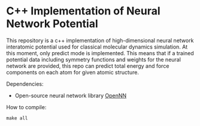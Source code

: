 # C++ Implementation of Neural Network Potential

This repository is a c++ implementation of high-dimensional neural network interatomic potential used for classical molecular dynamics simulation. At this moment, only predict mode is implemented. 
This means that if a trained potential data including symmetry functions and weights 
for the neural network are provided, this repo can predict total energy and force components 
on each atom for given atomic structure.

Dependencies:
- Open-source neural network library [OpenNN](http://www.opennn.net/documentation/)

How to compile:
```
make all
```